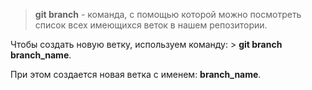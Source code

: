 > **git branch** - команда, с помощью которой можно посмотреть список всех имеющихся веток в нашем репозитории.

Чтобы создать новую ветку, используем команду: > **git branch branch_name**.

При этом создается новая ветка с именем: **branch_name**.
